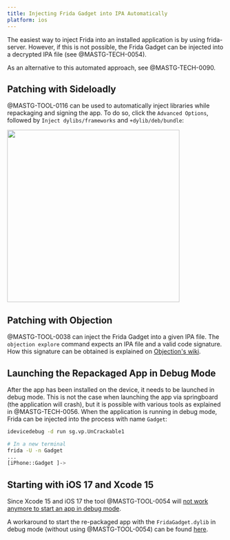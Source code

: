 ```yaml
---
title: Injecting Frida Gadget into IPA Automatically
platform: ios
---
```


The easiest way to inject Frida into an installed application is by using frida-server. However, if this is not possible, the Frida Gadget can be injected into a decrypted IPA file (see @MASTG-TECH-0054).

As an alternative to this automated approach, see @MASTG-TECH-0090.

## Patching with Sideloadly

@MASTG-TOOL-0116 can be used to automatically inject libraries while repackaging and signing the app. To do so, click the `Advanced Options`, followed by `Inject dylibs/frameworks` and `+dylib/deb/bundle`:

<img src="Images/Techniques/0091-SideloadlyFrida.png" width="400px" />

## Patching with Objection

@MASTG-TOOL-0038 can inject the Frida Gadget into a given IPA file. The `objection explore` command expects an IPA file and a valid code signature. How this signature can be obtained is explained on [Objection's wiki](https://github.com/sensepost/objection/wiki/Patching-iOS-Applications).

## Launching the Repackaged App in Debug Mode

After the app has been installed on the device, it needs to be launched in debug mode. This is not the case when launching the app via springboard (the application will crash), but it is possible with various tools as explained in @MASTG-TECH-0056. When the application is running in debug mode, Frida can be injected into the process with name `Gadget`:

```bash
idevicedebug -d run sg.vp.UnCrackable1

# In a new terminal
frida -U -n Gadget
...
[iPhone::Gadget ]-> 
```

## Starting with iOS 17 and Xcode 15

Since Xcode 15 and iOS 17 the tool @MASTG-TOOL-0054 will [not work anymore to start an app in debug mode](https://github.com/ios-control/ios-deploy/issues/588).

A workaround to start the re-packaged app with the `FridaGadget.dylib` in debug mode (without using @MASTG-TOOL-0054) can be found [here](https://github.com/ios-control/ios-deploy/issues/588#issuecomment-1907913430).

